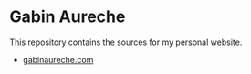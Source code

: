 # Gabin Aureche

This repository contains the sources for my personal website.

- [gabinaureche.com](https://gabinaureche.com)
